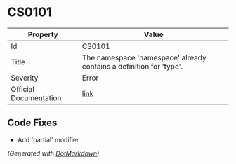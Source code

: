# CS0101

| Property               | Value                                                                |
| ---------------------- | -------------------------------------------------------------------- |
| Id                     | CS0101                                                               |
| Title                  | The namespace 'namespace' already contains a definition for 'type'\. |
| Severity               | Error                                                                |
| Official Documentation | [link](http://docs.microsoft.com/en-us/dotnet/csharp/misc/cs0101)    |

## Code Fixes

* Add 'partial' modifier

*\(Generated with [DotMarkdown](http://github.com/JosefPihrt/DotMarkdown)\)*